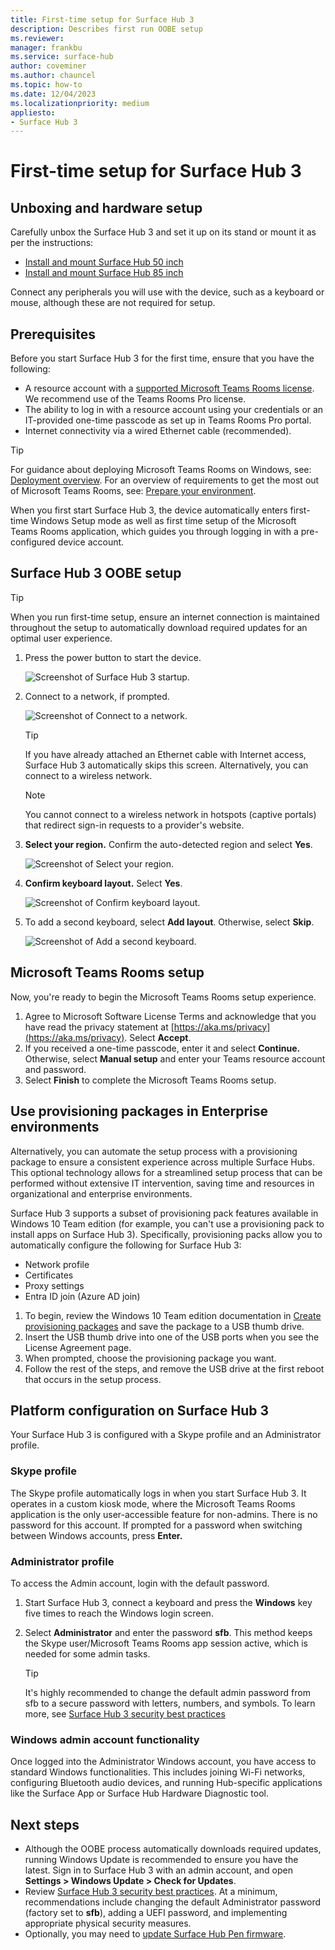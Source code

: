 ```yaml
---
title: First-time setup for Surface Hub 3
description: Describes first run OOBE setup
ms.reviewer: 
manager: frankbu
ms.service: surface-hub
author: coveminer
ms.author: chauncel
ms.topic: how-to
ms.date: 12/04/2023
ms.localizationpriority: medium
appliesto:
- Surface Hub 3
---
```

# First-time setup for Surface Hub 3

## Unboxing and hardware setup

Carefully unbox the Surface Hub 3 and set it up on its stand or mount it as per the instructions:

- [Install and mount Surface Hub 50 inch](surface-hub-install-mount.md)
- [Install and mount Surface Hub 85 inch](surface-hub-3-85-install-mount.md)

Connect any peripherals you will use with the device, such as a keyboard or mouse, although these are not required for setup.

## Prerequisites

Before you start Surface Hub 3 for the first time, ensure that you have the following:

- A resource account with a [supported Microsoft Teams Rooms license](/microsoftteams/rooms/rooms-licensing). We recommend use of the Teams Rooms Pro license. 
- The ability to log in with a resource account using your credentials or an IT-provided one-time passcode as set up in Teams Rooms Pro portal. 
- Internet connectivity via a wired Ethernet cable (recommended). 

> [!TIP]
> For guidance about deploying Microsoft Teams Rooms on Windows, see: [Deployment overview](/microsoftteams/rooms/rooms-deploy). For an overview of requirements to get the most out of Microsoft Teams Rooms, see: [Prepare your environment](/microsoftteams/rooms/rooms-prep). 

When you first start Surface Hub 3, the device automatically enters first-time Windows Setup mode as well as first time setup of the Microsoft Teams Rooms application, which guides you through logging in with a pre-configured device account. 

## Surface Hub 3 OOBE setup

> [!TIP]
> When you run first-time setup, ensure an internet connection is maintained throughout the setup to automatically download required updates for an optimal user experience.

1. Press the power button to start the device.

   ![Screenshot of Surface Hub 3 startup.](images/surface-hub-3-oobe-fig1.png)

2. Connect to a network, if prompted. 

   ![Screenshot of Connect to a network.](images/surface-hub-3-oobe-fig1-0.png)

   > [!TIP]
   > If you have already attached an Ethernet cable with Internet access, Surface Hub 3 automatically skips this screen. Alternatively, you can connect to a wireless network.

   > [!NOTE]
   > You cannot connect to a wireless network in hotspots (captive portals) that redirect sign-in requests to a provider's website.

3. **Select your region.** Confirm the auto-detected region and select **Yes**.

   ![Screenshot of Select your region.](images/surface-hub-3-oobe-fig1a.png)

4. **Confirm keyboard layout.** Select **Yes**.

   ![Screenshot of Confirm keyboard layout.](images/surface-hub-3-oobe-fig1b.png)

5. To add a second keyboard, select **Add layout**. Otherwise, select **Skip**.

   ![Screenshot of Add a second keyboard.](images/surface-hub-3-oobe-fig1c.png)

## Microsoft Teams Rooms setup

Now, you're ready to begin the Microsoft Teams Rooms setup experience.

1. Agree to Microsoft Software License Terms and acknowledge that you have read the privacy statement at [https://aka.ms/privacy](https://aka.ms/privacy). Select **Accept**.
2. If you received a one-time passcode, enter it and select **Continue.** Otherwise, select **Manual setup** and enter your Teams resource account and password.
3. Select **Finish** to complete the Microsoft Teams Rooms setup.

## Use provisioning packages in Enterprise environments

Alternatively, you can automate the setup process with a provisioning package to ensure a consistent experience across multiple Surface Hubs. This optional technology allows for a streamlined setup process that can be performed without extensive IT intervention, saving time and resources in organizational and enterprise environments. 

Surface Hub 3 supports a subset of provisioning pack features available in Windows 10 Team edition (for example, you can't use a provisioning pack to install apps on Surface Hub 3). Specifically, provisioning packs allow you to automatically configure the following for Surface Hub 3: 

- Network profile
- Certificates
- Proxy settings
- Entra ID join (Azure AD join)

1. To begin, review the Windows 10 Team edition documentation in [Create provisioning packages](provisioning-packages-for-surface-hub.md) and save the package to a USB thumb drive.
2. Insert the USB thumb drive into one of the USB ports when you see the License Agreement page.
3. When prompted, choose the provisioning package you want.
4. Follow the rest of the steps, and remove the USB drive at the first reboot that occurs in the setup process.

## Platform configuration on Surface Hub 3

Your Surface Hub 3 is configured with a Skype profile and an Administrator profile. 

### Skype profile

The Skype profile automatically logs in when you start Surface Hub 3. It operates in a custom kiosk mode, where the Microsoft Teams Rooms application is the only user-accessible feature for non-admins. There is no password for this account. If prompted for a password when switching between Windows accounts, press **Enter.**

### Administrator profile

To access the Admin account, login with the default password. 

1. Start Surface Hub 3, connect a keyboard and press the **Windows** key five times to reach the Windows login screen. 
2. Select **Administrator** and enter the password **sfb**. This method keeps the Skype user/Microsoft Teams Rooms app session active, which is needed for some admin tasks.

   > [!TIP]
   > It's highly recommended to change the default admin password from sfb to a secure password with letters, numbers, and symbols. To learn more, see [Surface Hub 3 security best practices](surface-hub-3-security.md)

### Windows admin account functionality

Once logged into the Administrator Windows account, you have access to standard Windows functionalities. This includes joining Wi-Fi networks, configuring Bluetooth audio devices, and running Hub-specific applications like the Surface App or Surface Hub Hardware Diagnostic tool.

## Next steps

- Although the OOBE process automatically downloads required updates, running Windows Update is recommended to ensure you have the latest. Sign in to Surface Hub 3 with an admin account, and open **Settings > Windows Update > Check for Updates**.
- Review [Surface Hub 3 security best practices](surface-hub-3-security.md). At a minimum, recommendations include changing the default Administrator password (factory set to **sfb**), adding a UEFI password, and implementing appropriate physical security measures.
- Optionally, you may need to [update Surface Hub Pen firmware](surface-hub-pen-firmware.md).
